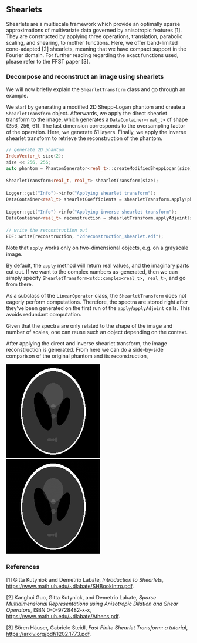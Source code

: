 Shearlets
---------

Shearlets are a multiscale framework which provide an optimally sparse approximations of multivariate data governed by
anisotropic features [1]. They are constructed by applying three operations, translation, parabolic scaling, and
shearing, to mother functions. Here, we offer band-limited cone-adapted [2] shearlets, meaning that we have compact
support in the Fourier domain. For further reading regarding the exact functions used, please refer to the FFST
paper [3].

### Decompose and reconstruct an image using shearlets

We will now briefly explain the `ShearletTransform` class and go through an example.

We start by generating a modified 2D Shepp-Logan phantom and create a `ShearletTransform` object. Afterwards, we apply
the direct shearlet transform to the image, which generates a `DataContainer<real_t>` of shape (256, 256, 61). The last
dimension corresponds to the oversampling factor of the operation. Here, we generate 61 layers. Finally, we apply the
inverse shearlet transform to retrieve the reconstruction of the phantom.

```c++
// generate 2D phantom
IndexVector_t size(2);
size << 256, 256;
auto phantom = PhantomGenerator<real_t>::createModifiedSheppLogan(size);

ShearletTransform<real_t, real_t> shearletTransform(size);

Logger::get("Info")->info("Applying shearlet transform");
DataContainer<real_t> shearletCoefficients = shearletTransform.apply(phantom);

Logger::get("Info")->info("Applying inverse shearlet transform");
DataContainer<real_t> reconstruction = shearletTransform.applyAdjoint(shearletCoefficients);

// write the reconstruction out
EDF::write(reconstruction, "2dreconstruction_shearlet.edf");
```

Note that `apply` works only on two-dimensional objects, e.g. on a grayscale image.

By default, the `apply` method will return real values, and the imaginary parts cut out. If we want to the complex
numbers as-generated, then we can simply specify `ShearletTransform<std::complex<real_t>, real_t>`, and go from there.

As a subclass of the `LinearOperator` class, the `ShearletTransform` does not eagerly perform computations. Therefore,
the spectra are stored right after they've been generated on the first run of the `apply`/`applyAdjoint` calls. This
avoids redundant computation.

Given that the spectra are only related to the shape of the image and number of scales, one can reuse such an object
depending on the context.

After applying the direct and inverse shearlet transform, the image reconstruction is generated. From here we can do a
side-by-side comparison of the original phantom and its reconstruction,

![Modified Shepp-Logan phantom](./images/shearlets_2dphantom.png)
![Modified Shepp-Logan phantom shearlet reconstruction](./images/shearlets_2dreconstruction.png)

### References

[1] Gitta Kutyniok and Demetrio Labate, *Introduction to Shearlets*, https://www.math.uh.edu/~dlabate/SHBookIntro.pdf.

[2] Kanghui Guo, Gitta Kutyniok, and Demetrio Labate, *Sparse Multidimensional Representations using Anisotropic
Dilation and Shear Operators*, ISBN 0-0-9728482-x-x, https://www.math.uh.edu/~dlabate/Athens.pdf.

[3] Sören Häuser, Gabriele Steidl, *Fast Finite Shearlet Transform: a tutorial*, https://arxiv.org/pdf/1202.1773.pdf.
